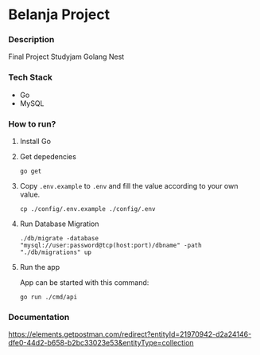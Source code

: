 # Belanja Project

### Description
Final Project Studyjam Golang Nest

### Tech Stack

- Go
- MySQL

### How to run?

1. Install Go
2. Get depedencies
    ```
    go get
    ```
3. Copy `.env.example` to `.env` and fill the value according to your own value.
    ```
    cp ./config/.env.example ./config/.env
    ```
    
4. Run Database Migration
   ```
   ./db/migrate -database "mysql://user:password@tcp(host:port)/dbname" -path "./db/migrations" up
   ```
5. Run the app
   
   App can be started with this command:
   ``` 
   go run ./cmd/api
   ```
### Documentation
   https://elements.getpostman.com/redirect?entityId=21970942-d2a24146-dfe0-44d2-b658-b2bc33023e53&entityType=collection
